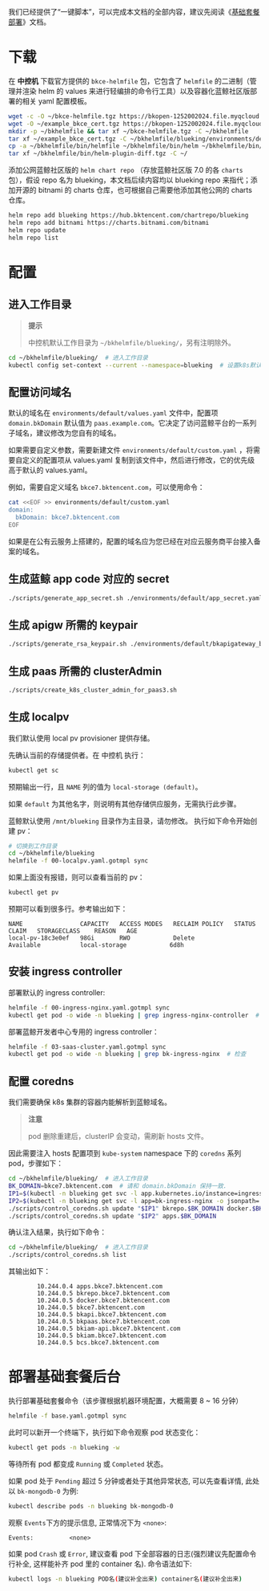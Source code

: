 我们已经提供了“一键脚本”，可以完成本文档的全部内容，建议先阅读《[基础套餐部署](install-bkce.md)》文档。

# 下载
在 **中控机** 下载官方提供的  `bkce-helmfile`  包，它包含了  `helmfile`  的二进制（管理并渲染 helm 的 values 来进行轻编排的命令行工具）以及容器化蓝鲸社区版部署的相关 yaml 配置模板。

``` bash
wget -c -O ~/bkce-helmfile.tgz https://bkopen-1252002024.file.myqcloud.com/ce7/bkce-helmfile-7.0.1.tgz
wget -O ~/example_bkce_cert.tgz https://bkopen-1252002024.file.myqcloud.com/ce7/example_bkce_cert.tgz
mkdir -p ~/bkhelmfile && tar xf ~/bkce-helmfile.tgz -C ~/bkhelmfile
tar xf ~/example_bkce_cert.tgz -C ~/bkhelmfile/blueking/environments/default/
cp -a ~/bkhelmfile/bin/helmfile ~/bkhelmfile/bin/helm ~/bkhelmfile/bin/yq /usr/local/bin/ && chmod +x /usr/local/bin/helm* /usr/local/bin/yq
tar xf ~/bkhelmfile/bin/helm-plugin-diff.tgz -C ~/
```

添加公网蓝鲸社区版的  `helm chart repo`  （存放蓝鲸社区版 7.0 的各  `charts`  包），假设 repo 名为 blueking，本文档后续内容均以 blueking repo 来指代；添加开源的 bitnami 的 charts 仓库，也可根据自己需要他添加其他公网的 charts 仓库。

``` bash
helm repo add blueking https://hub.bktencent.com/chartrepo/blueking
helm repo add bitnami https://charts.bitnami.com/bitnami
helm repo update
helm repo list
```

# 配置
## 进入工作目录
>**提示**
>
>中控机默认工作目录为 `~/bkhelmfile/blueking/`，另有注明除外。

``` bash
cd ~/bkhelmfile/blueking/  # 进入工作目录
kubectl config set-context --current --namespace=blueking  # 设置k8s默认ns, 方便后续操作.
```

## 配置访问域名

默认的域名在  `environments/default/values.yaml`  文件中，配置项 `domain.bkDomain` 默认值为 `paas.example.com`。它决定了访问蓝鲸平台的一系列子域名，建议修改为您自有的域名。

如果需要自定义参数，需要新建文件  `environments/default/custom.yaml`  ，将需要自定义的配置项从 values.yaml 复制到该文件中，然后进行修改，它的优先级高于默认的 values.yaml。

例如，需要自定义域名 `bkce7.bktencent.com`，可以使用命令：
``` bash
cat <<EOF >> environments/default/custom.yaml
domain:
  bkDomain: bkce7.bktencent.com
EOF
```

如果是在公有云服务上搭建的，配置的域名应为您已经在对应云服务商平台接入备案的域名。

## 生成蓝鲸 app code 对应的 secret
``` bash
./scripts/generate_app_secret.sh ./environments/default/app_secret.yaml
```

## 生成 apigw 所需的 keypair
``` bash
./scripts/generate_rsa_keypair.sh ./environments/default/bkapigateway_builtin_keypair.yaml
```

## 生成 paas 所需的 clusterAdmin
``` bash
./scripts/create_k8s_cluster_admin_for_paas3.sh
```

## 生成 localpv
我们默认使用 local pv provisioner 提供存储。

先确认当前的存储提供者。在 中控机 执行：
``` bash
kubectl get sc
```
预期输出一行，且 `NAME` 列的值为 `local-storage (default)`。

如果 `default` 为其他名字，则说明有其他存储供应服务，无需执行此步骤。

蓝鲸默认使用 `/mnt/blueking` 目录作为主目录，请勿修改。
执行如下命令开始创建 pv：
``` bash
# 切换到工作目录
cd ~/bkhelmfile/blueking
helmfile -f 00-localpv.yaml.gotmpl sync
```

如果上面没有报错，则可以查看当前的 pv：
``` bash
kubectl get pv
```
预期可以看到很多行。参考输出如下：
``` text
NAME                CAPACITY   ACCESS MODES   RECLAIM POLICY   STATUS      CLAIM   STORAGECLASS    REASON   AGE
local-pv-18c3e0ef   98Gi       RWO            Delete           Available           local-storage            6d8h
```

## 安装 ingress controller
部署默认的 ingress controller:
``` bash
helmfile -f 00-ingress-nginx.yaml.gotmpl sync
kubectl get pod -o wide -n blueking | grep ingress-nginx-controller  # 检查
```

部署蓝鲸开发者中心专用的 ingress controller：
``` bash
helmfile -f 03-saas-cluster.yaml.gotmpl sync
kubectl get pod -o wide -n blueking | grep bk-ingress-nginx  # 检查
```

<a id="hosts-in-coredns" name="hosts-in-coredns"></a>

## 配置 coredns
我们需要确保 k8s 集群的容器内能解析到蓝鲸域名。

>**注意**
>
>pod 删除重建后，clusterIP 会变动，需刷新 hosts 文件。

因此需要注入 hosts 配置项到 `kube-system` namespace 下的 `coredns` 系列 pod，步骤如下：

``` bash
cd ~/bkhelmfile/blueking/  # 进入工作目录
BK_DOMAIN=bkce7.bktencent.com  # 请和 domain.bkDomain 保持一致.
IP1=$(kubectl -n blueking get svc -l app.kubernetes.io/instance=ingress-nginx -o jsonpath='{.items[0].spec.clusterIP}')
IP2=$(kubectl -n blueking get svc -l app=bk-ingress-nginx -o jsonpath='{.items[0].spec.clusterIP}')
./scripts/control_coredns.sh update "$IP1" bkrepo.$BK_DOMAIN docker.$BK_DOMAIN $BK_DOMAIN bkapi.$BK_DOMAIN bkpaas.$BK_DOMAIN bkiam-api.$BK_DOMAIN bkiam.$BK_DOMAIN
./scripts/control_coredns.sh update "$IP2" apps.$BK_DOMAIN
```

确认注入结果，执行如下命令：
``` bash
cd ~/bkhelmfile/blueking/  # 进入工作目录
./scripts/control_coredns.sh list
```
其输出如下：
``` plain
        10.244.0.4 apps.bkce7.bktencent.com
        10.244.0.5 bkrepo.bkce7.bktencent.com
        10.244.0.5 docker.bkce7.bktencent.com
        10.244.0.5 bkce7.bktencent.com
        10.244.0.5 bkapi.bkce7.bktencent.com
        10.244.0.5 bkpaas.bkce7.bktencent.com
        10.244.0.5 bkiam-api.bkce7.bktencent.com
        10.244.0.5 bkiam.bkce7.bktencent.com
        10.244.0.5 bcs.bkce7.bktencent.com
```

# 部署基础套餐后台

执行部署基础套餐命令（该步骤根据机器环境配置，大概需要 8 ~ 16 分钟）
``` bash
helmfile -f base.yaml.gotmpl sync
```

此时可以新开一个终端下，执行如下命令观察 pod 状态变化：
``` bash
kubectl get pods -n blueking -w
```
等待所有 pod 都变成 `Running` 或 `Completed` 状态。

如果 pod 处于 `Pending` 超过 5 分钟或者处于其他异常状态, 可以先查看详情, 此处以 `bk-mongodb-0` 为例:
``` bash
kubectl describe pods -n blueking bk-mongodb-0
```
观察 `Events`下方的提示信息, 正常情况下为 `<none>`:
``` text
Events:          <none>
```

如果 pod `Crash` 或 `Error`, 建议查看 pod 下全部容器的日志(强烈建议先配置命令行补全, 这样能补齐 pod 里的 container 名).
命令语法如下:
``` bash
kubectl logs -n blueking POD名(建议补全出来) container名(建议补全出来)
```
